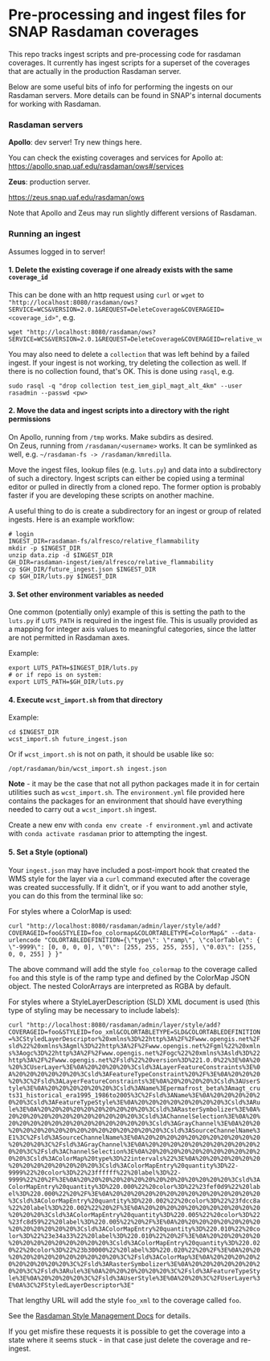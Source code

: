 # Pre-processing and ingest files for SNAP Rasdaman coverages

This repo tracks ingest scripts and pre-processing code for rasdaman coverages. It currently has ingest scripts for a superset of the coverages that are actually in the production Rasdaman server.

Below are some useful bits of info for performing the ingests on our Rasdaman servers. More details can be found in SNAP's internal documents for working with Rasdaman. 

### Rasdaman servers

**Apollo**: dev server! Try new things here.

You can check the existing coverages and services for Apollo at:
https://apollo.snap.uaf.edu/rasdaman/ows#/services
 
**Zeus**: production server.

https://zeus.snap.uaf.edu/rasdaman/ows

Note that Apollo and Zeus may run slightly different versions of Rasdaman.

### Running an ingest

Assumes logged in to server!

#### 1. Delete the existing coverage if one already exists with the same `coverage_id`

This can be done with an http request using `curl` or `wget` to `"http://localhost:8080/rasdaman/ows?SERVICE=WCS&VERSION=2.0.1&REQUEST=DeleteCoverage&COVERAGEID=<coverage_id>"`, e.g.

```
wget "http://localhost:8080/rasdaman/ows?SERVICE=WCS&VERSION=2.0.1&REQUEST=DeleteCoverage&COVERAGEID=relative_vegetation_change_future"
```

You may also need to delete a `collection` that was left behind by a failed ingest. If your ingest is not working, try deleting the collection as well. If there is no collection found, that's OK.
This is done using `rasql`, e.g. 

```
sudo rasql -q "drop collection test_iem_gipl_magt_alt_4km" --user rasadmin --passwd <pw>
```

#### 2. Move the data and ingest scripts into a directory with the right permissions

On Apollo, running from `/tmp` works. Make subdirs as desired.  
On Zeus, running from `/rasdaman/<username>` works. It can be symlinked as well, e.g. `~/rasdaman-fs -> /rasdaman/kmredilla`.  

Move the ingest files, lookup files (e.g. `luts.py`) and data into a subdirectory of such a directory. Ingest scripts can either be copied using a terminal editor or pulled in directly from a cloned repo. The former option is probably faster if you are developing these scripts on another machine.  

A useful thing to do is create a subdirectory for an ingest or group of related ingests. Here is an example workflow:

```
# login
INGEST_DIR=rasdaman-fs/alfresco/relative_flammability
mkdir -p $INGEST_DIR
unzip data.zip -d $INGEST_DIR
GH_DIR=rasdaman-ingest/iem/alfresco/relative_flammability
cp $GH_DIR/future_ingest.json $INGEST_DIR
cp $GH_DIR/luts.py $INGEST_DIR
```

#### 3. Set other environment variables as needed

One common (potentially only) example of this is setting the path to the `luts.py` if `LUTS_PATH` is required in the ingest file. This is usually provided as a mapping for integer axis values to meaningful categories, since the latter are not permitted in Rasdaman axes.

Example: 
```
export LUTS_PATH=$INGEST_DIR/luts.py
# or if repo is on system:
export LUTS_PATH=$GH_DIR/luts.py
```

#### 4. Execute `wcst_import.sh` from that directory

Example: 

```
cd $INGEST_DIR
wcst_import.sh future_ingest.json
```

Or if `wcst_import.sh` is not on path, it should be usable like so:

```
/opt/rasdaman/bin/wcst_import.sh ingest.json
```

**Note** - it may be the case that not all python packages made it in for certain utilities such as `wcst_import.sh`. The `environment.yml` file provided here contains the packages for an environment that should have everything needed to carry out a `wcst_import.sh` ingest. 

Create a new env with `conda env create -f environment.yml` and activate with `conda activate rasdaman` prior to attempting the ingest.

#### 5. Set a Style (optional)

Your `ingest.json` may have included a post-import hook that created the WMS style for the layer via a `curl` command executed after the coverage was created successfully. If it didn't, or if you want to add another style, you can do this from the terminal like so:

For styles where a ColorMap is used:

`curl "http://localhost:8080/rasdaman/admin/layer/style/add?COVERAGEID=foo&STYLEID=foo_colormap&COLORTABLETYPE=ColorMap&" --data-urlencode "COLORTABLEDEFINITION={\"type\": \"ramp\", \"colorTable\": {  \"-9999\": [0, 0, 0, 0], \"0\": [255, 255, 255, 255], \"0.03\": [255, 0, 0, 255] } }"`

The above command will add the style `foo_colormap` to the coverage called `foo` and this style is of the ramp type and defined by the ColorMap JSON object. The nested ColorArrays are interpreted as RGBA by default.

For styles where a StyleLayerDescription (SLD) XML document is used (this type of styling may be necessary to include labels):

`curl "http://localhost:8080/rasdaman/admin/layer/style/add?COVERAGEID=foo&STYLEID=foo_xml&COLORTABLETYPE=SLD&COLORTABLEDEFINITION=%3CStyledLayerDescriptor%20xmlns%3D%22http%3A%2F%2Fwww.opengis.net%2Fsld%22%20xmlns%3Agml%3D%22http%3A%2F%2Fwww.opengis.net%2Fgml%22%20xmlns%3Aogc%3D%22http%3A%2F%2Fwww.opengis.net%2Fogc%22%20xmlns%3Asld%3D%22http%3A%2F%2Fwww.opengis.net%2Fsld%22%20version%3D%221.0.0%22%3E%0A%20%20%3CUserLayer%3E%0A%20%20%20%20%3Csld%3ALayerFeatureConstraints%3E%0A%20%20%20%20%20%20%3Csld%3AFeatureTypeConstraint%20%2F%3E%0A%20%20%20%20%3C%2Fsld%3ALayerFeatureConstraints%3E%0A%20%20%20%20%3Csld%3AUserStyle%3E%0A%20%20%20%20%20%20%3Csld%3AName%3Epermafrost_beta%3Amagt_cruts31_historical_era1995_1986to2005%3C%2Fsld%3AName%3E%0A%20%20%20%20%20%20%3Csld%3AFeatureTypeStyle%3E%0A%20%20%20%20%20%20%20%20%3Csld%3ARule%3E%0A%20%20%20%20%20%20%20%20%20%20%3Csld%3ARasterSymbolizer%3E%0A%20%20%20%20%20%20%20%20%20%20%20%20%3Csld%3AChannelSelection%3E%0A%20%20%20%20%20%20%20%20%20%20%20%20%20%20%3Csld%3AGrayChannel%3E%0A%20%20%20%20%20%20%20%20%20%20%20%20%20%20%20%20%3Csld%3ASourceChannelName%3E1%3C%2Fsld%3ASourceChannelName%3E%0A%20%20%20%20%20%20%20%20%20%20%20%20%20%20%3C%2Fsld%3AGrayChannel%3E%0A%20%20%20%20%20%20%20%20%20%20%20%20%3C%2Fsld%3AChannelSelection%3E%0A%20%20%20%20%20%20%20%20%20%20%20%20%3Csld%3AColorMap%20type%3D%22intervals%22%3E%0A%20%20%20%20%20%20%20%20%20%20%20%20%20%20%3Csld%3AColorMapEntry%20quantity%3D%22-9999%22%20color%3D%22%23ffffff%22%20label%3D%22-9999%22%20%2F%3E%0A%20%20%20%20%20%20%20%20%20%20%20%20%20%20%3Csld%3AColorMapEntry%20quantity%3D%220.000%22%20color%3D%22%23fef0d9%22%20label%3D%220.000%22%20%2F%3E%0A%20%20%20%20%20%20%20%20%20%20%20%20%20%20%3Csld%3AColorMapEntry%20quantity%3D%220.002%22%20color%3D%22%23fdcc8a%22%20label%3D%220.002%22%20%2F%3E%0A%20%20%20%20%20%20%20%20%20%20%20%20%20%20%3Csld%3AColorMapEntry%20quantity%3D%220.005%22%20color%3D%22%23fc8d59%22%20label%3D%220.005%22%20%2F%3E%0A%20%20%20%20%20%20%20%20%20%20%20%20%20%20%3Csld%3AColorMapEntry%20quantity%3D%220.010%22%20color%3D%22%23e34a33%22%20label%3D%220.010%22%20%2F%3E%0A%20%20%20%20%20%20%20%20%20%20%20%20%20%20%3Csld%3AColorMapEntry%20quantity%3D%220.020%22%20color%3D%22%23b30000%22%20label%3D%220.020%22%20%2F%3E%0A%20%20%20%20%20%20%20%20%20%20%20%20%3C%2Fsld%3AColorMap%3E%0A%20%20%20%20%20%20%20%20%20%20%3C%2Fsld%3ARasterSymbolizer%3E%0A%20%20%20%20%20%20%20%20%3C%2Fsld%3ARule%3E%0A%20%20%20%20%20%20%3C%2Fsld%3AFeatureTypeStyle%3E%0A%20%20%20%20%3C%2Fsld%3AUserStyle%3E%0A%20%20%3C%2FUserLayer%3E%0A%3C%2FStyledLayerDescriptor%3E"`

That lengthy URL will add the style `foo_xml` to the coverage called `foo`.

See the [Rasdaman Style Management Docs](https://doc.rasdaman.org/05_geo-services-guide.html#style-management) for details.

If you get misfire these requests it is possible to get the coverage into a state where it seems stuck - in that case just delete the coverage and re-ingest.



